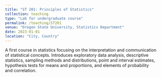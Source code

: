 ```yaml
---
title: "ST 201: Principles of Statistics"
collection: teaching
type: "Lab for undergraduate course"
permalink: /teaching/ST201
venue: "Oregon State University, Statistics Department"
date: 2023-01-01
location: "City, Country"
---
```


A first course in statistics focusing on the interpretation and communication of statistical concepts. Introduces exploratory data analysis, descriptive statistics, sampling methods and distributions, point and interval estimates, hypothesis tests for means and proportions, and elements of probability and correlation.
